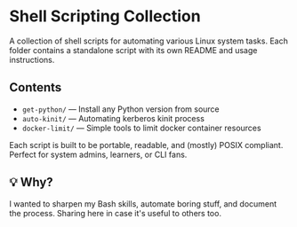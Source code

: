 # Shell Scripting Collection

A collection of shell scripts for automating various Linux system tasks. Each folder contains a standalone script with its own README and usage instructions.

## Contents

- `get-python/` — Install any Python version from source
- `auto-kinit/` — Automating kerberos kinit process
- `docker-limit/` — Simple tools to limit docker container resources

Each script is built to be portable, readable, and (mostly) POSIX compliant. Perfect for system admins, learners, or CLI fans.

## 💡 Why?

I wanted to sharpen my Bash skills, automate boring stuff, and document the process. Sharing here in case it's useful to others too.

